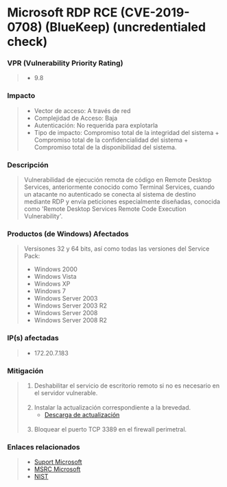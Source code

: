 # Microsoft RDP RCE (CVE-2019-0708) (BlueKeep) (uncredentialed check) 

### VPR (Vulnerability Priority Rating)
> * 9.8 

### Impacto
> * Vector de acceso: A través de red 
> * Complejidad de Acceso: Baja
> * Autenticación: No requerida para explotarla
> * Tipo de impacto: Compromiso total de la integridad del sistema + Compromiso total de la confidencialidad del sistema + Compromiso total de la disponibilidad del sistema.

### Descripción
> Vulnerabilidad de ejecución remota de código en Remote Desktop Services, anteriormente conocido como Terminal Services, cuando un atacante no autenticado se conecta al sistema de destino mediante RDP y envía peticiones especialmente diseñadas, conocida como 'Remote Desktop Services Remote Code Execution Vulnerability'.

### Productos (de Windows) Afectados
> Versisones 32 y 64 bits, así como todas las versiones del Service Pack:
> - Windows 2000
> - Windows Vista
> - Windows XP
> - Windows 7
> - Windows Server 2003
> - Windows Server 2003 R2
> - Windows Server 2008
> - Windows Server 2008 R2

### IP(s) afectadas
> - 172.20.7.183

### Mitigación
> 1. Deshabilitar el servicio de escritorio remoto si no es necesario en el servidor vulnerable. <br><br>
>  2. Instalar la actualización correspondiente a la brevedad.
>     * [Descarga de actualización](https://support.microsoft.com/es-es/topic/gu%C3%ADa-para-clientes-sobre-cve-2019-0708-vulnerabilidad-de-ejecuci%C3%B3n-de-c%C3%B3digo-remoto-en-los-servicios-de-escritorio-remoto-14-de-mayo-de-2019-0624e35b-5f5d-6da7-632c-27066a79262e)<br><br>
>  3. Bloquear el puerto TCP 3389 en el firewall perimetral.
>

### Enlaces relacionados
> - [Suport Microsoft](https://support.microsoft.com/es-es/topic/gu%C3%ADa-para-clientes-sobre-cve-2019-0708-vulnerabilidad-de-ejecuci%C3%B3n-de-c%C3%B3digo-remoto-en-los-servicios-de-escritorio-remoto-14-de-mayo-de-2019-0624e35b-5f5d-6da7-632c-27066a79262e)
> - [MSRC Microsoft](https://msrc.microsoft.com/update-guide/en-US/vulnerability/CVE-2019-0708)
> - [NIST](https://nvd.nist.gov/vuln/detail/CVE-2019-0708) 



